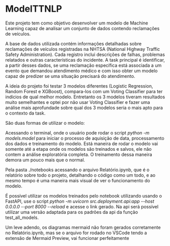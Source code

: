 # ModelTTNLP
Este projeto tem como objetivo desenvolver um modelo de Machine Learning capaz de analisar um conjunto de dados contendo reclamações de veículos.

A base de dados utilizada contém informações detalhadas sobre reclamações de veículos registradas na NHTSA (National Highway Traffic Safety Administration). Cada registro inclui descrições de falhas, problemas relatados e outras características do incidente. A task principal é identificar, a partir desses dados, se uma reclamação específica está associada a um evento que demandou atendimento médico e com isso obter um modelo capaz de predizer se uma situação precisará do atendimento.

A ideia do projeto foi testar 3 modelos diferentes (Logistic Regression, Random Forest e XGBoost), compara-los com um Voting Classifier para ter indícios de qual melhor modelo. Entretanto os 3 modelos tiveram resultados muito semelhantes e optei por não usar Voting Classifier e fazer uma análise mais aprofundade sobre qual dos 3 modelos seria o mais apto para o contexto da task.

São duas formas de utilizar o modelo:

Acessando o terminal, onde o usuário pode rodar o script *python -m models.model* para iniciar o processo de aquisição de data, processamento dos dados e treinamento do modelo. Está maneira de rodar o modelo vai somente até a etapa onde os modelos são treinados e salvos, ele não contem a análise exploratória completa. O treinamento dessa maneira demora um pouco mais que o normal.

Pela pasta ./notebooks acessando o arquivo Relatório.ipynb, que é o relatório sobre todo o projeto, detalhando o código como um todo, e ao mesmo tempo é uma maneira mais visual de ver o funcionamento do modelo.

É possível utilizar os modelos treinados pelo notebook utilizando usando o FastAPI, use o script *python -m uvicorn src.deployment.api:app --host 0.0.0.0 --port 8000 --reload* e acesse o link gerado. Na api será possível utilizar uma versão adaptada para os padrões da api da função test_all_models.

Um leve adendo, os diagramas mermaid não foram gerados corretamente no Relatório.ipynb, mas se o arquivo for rodado no VSCode tendo a extensão de Mermaid Preview, vai funcionar perfeitamente
